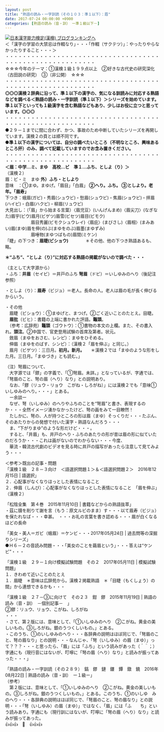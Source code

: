```yaml
---
layout: post
title: "熟語の読み・一字訓読（その１０３：準１以下）：眉"
date: 2017-07-24 00:00:00 +0900
categories: [熟語の読み（音・訓）　ー準１級以下－]
---
```


[![](/syuusyuu9701/assets/images/熟語の読み・一字訓読（その１０３：準１以下）：眉-br_c_3028_1.gif)](http://blog.with2.net/link.php?1659096:3028 "日本漢字能力検定(漢検) ブログランキングへ")[日本漢字能力検定(漢検) ブログランキングへ](http://blog.with2.net/link.php?1659096:3028)  
＜「漢字の学習の大禁忌は作輟なり」・・・「作輟（サクテツ）」：やったりやらなかったりすること・・・＞  
・・・・・・・・・・・・・・・・・・・・・・・・・・・・・・・・・・・・・・・・・・・・・・・・・・・・・・・・・  
☆☆☆今年のテーマ：①漢検１級１９９点以上　②好きな古代史の研究深化（古田説の研究）　③（非公開）　☆☆☆　　  
・・・・・・・・・・・・・・・・・・・・・・・・・・・・・・・・・・・・・・・・・・・・・・・・・・・・・・・・・  
**◎◎◎漢検２辞典に沿って、準１以下の漢字の、気になる訓読みに対応する熟語などを調べる＜熟語の読み・一字訓読（準１以下）＞シリーズを始めています。準１以下といっても１級漢字を含む熟語などもあり、少しはお役に立つと思っています。◎◎◎**  
・・・・・・・・・・・・・・・・・・・・・・・・・・・・・・・・・・・・・・・・・・・・・・・・・・・・・・・・・  
●２９－１までに間に合わず、かつ、事故のため中断していたシリーズを再開しています。漢検２の頁とは順不同です。  
**●準１以下の漢字については、自分の調べたいところ（不明なところ、興味あるところ抔）のみ、調べて記載していますのでお含み置きください。**  
・・・・・・・・・・・・・・・・・・・・・・・・・・・・・・・・・・・・・・・・・・・・・・・・・・・・・・・・・  
**＜眉：中学…ミ、まゆ　高校…ビ　準１…ふち、としよ（り）＞**  
（漢検２）  
眉：ビ・ミ　まゆ **外）ふち・としより**  
意味　：①まゆ。まゆげ。「眉目」「白眉」 **②へり。ふち。 ③としより。老年。「眉寿」**  
下つき：蛾眉(ガビ)・秀眉(シュウビ)・愁眉(シュウビ)・焦眉(ショウビ)・拝眉(ハイビ)・白眉(ハクビ)・柳眉(リュウビ)  
大見出し：（「眉」から始まる言葉）〈眉児豆〉(いんげんまめ)〈眉尖刀〉(なぎなた)眉宇(ビウ)眉月(ビゲツ)眉雪(ビセツ)眉目(ビモク)  
　　　　　　眉目秀麗(ビモクシュウレイ)〈眉庇〉(まびさし)〈眉相〉(まみあい)眉(まゆ)眉を伸(の)ぶ(まゆをのぶ)眉墨(まゆずみ)  
　　　　　　眉唾物(まゆつばもの)眉間(ミケン)  
「睫」の下つき：**眉睫(ビショウ)**　　　　＊その他、他の下つき熟語あるも、略。  
  
**＊“ふち”、“としよ（り）”に対応する熟語の掲載がないので調べた・・・**  
  
（主として大字源から）  
・ふち：**井眉**（セイビ）＝井戸のふち **弩眉**（ドビ）＝いしゆみのへり（後記注参照）  
  
・としよ（り）：**眉寿**（ビジュ）＝老人。長命の人。老人は眉の毛が長く伸びるからいう。  
  
・その他  
　眉睫（ビショウ）：①まゆげと、まつげ。②ごく近いことのたとえ。目睫。  
　**眉批**（ビヒ）：書籍の上端に書かれた評語。**鼇頭**。  
　（参考：広辞苑）**鼇頭**（ゴウトウ）：①書物の本文の上欄。また、その書入れ。**頭注**。②中国で、官吏登用試験の首席及第者。状元。  
　斂眉（まゆをおさむ、レンピ）：まゆをひそめる。  
　伸眉（まゆをのばす、シンピ）：（漢検２「眉を伸ぶ」と同じ。）  
　眉月（ビゲツ）：三日月。**初月。新月。**　　＊漢検２では「まゆのような形をした月。三日月。「まゆづき」とも読む。」  
  
（注）弩眉について、  
　大字源では「鏐」の字義で、「①弩眉。未詳。」となっているが、字通では、「弩眉のこと、弩の眉（へり）なり」との説明あり。  
　なお、「鏐（リュウ・リョウ　こがね・しろがね）」には漢検２でも「意味①いしゆみのへり。・・・」とある。  
　ー余談ー  
　なぜ、弩（いしゆみ）のへりやふちのことを“弩眉”と書き、表現するのか・・・全然イメージ湧かなかったけど、弩の画をみて一目瞭然！  
　たしかに、弩の、人が持つところの形は眉（まゆ）そっくりだ・・・たぶん、そのあたりからの発想で付いた漢字・熟語なんだろう・・・  
　ま、“下がりまゆ”のような形だけど・・・。  
　すると、「井眉」も、井戸のへり・ふちのあたりの形が昔は眉の形に似ていたのだろうか・・・これは画がないのでわからない・・・今度、  
　華流・韓流古代劇のビデオを見る時に井戸の描写があったら注意して見てみよう・・・  
  
  
＜参考＞既出の記事・問題  
「漢検１級　２８－３向け　＜語選択問題１＞＆＜語選択問題２＞　2016年12月15日 | 語選択」  
２．心配事がなくなりほっとした表情になること  
２．伸眉（しんび）：心配事がなくなりほっとした表情になること　「眉を伸ぶ」（漢検２）  
  
「松陰全集　第４巻　2015年11月10日 | 書籍などからの熟語抜萃」  
・茲に牘を削りて謝を言（もう：原文ルビのまま）す・・・以て眉寿（ビジュ）を保たれなば・・・幸甚。　・・・お礼の言葉を書き認める・・・眉が白くなるほどの長命  
  
「美女・美人＝ガビ（蛾眉）＝ケンビ・・・2017年05月24日 | 過去問等の深掘りシリーズ」  
●Ｈ６－２の音読み問題・・・「美女のことを繭眉という」・・・答えは“ケンビ”・・・  
  
「漢検１級　２９－１向け模擬試験問題　その２　2017年05月11日 | 模擬試験問題」  
１．きわめて近いことのたとえ  
１．眉睫　＊意味は広辞苑から。漢検２掲載熟語　＊「目睫（もくしょう）の間」から連想できるかも・・・  
  
「漢検１級　２７－③に向けて　その２３　鉗　鏐　2015年11月19日 | 熟語の読み（音・訓）　－個別記事－　」  
②鏐：リュウ、リョウ、こがね、しろがね  
・・・  
・さて、第２版には、意味として、「①いしゆみのへり　②こがね。黄金の美しいもの。③しろがね。銀のうつくしいもの。」とある。  
・このうち、①のいしゆみのへり・・・各辞典の説明はほぼ同じで、「弩眉のこと、弩の眉なり」との説明・・・なんじゃ、「弩（いしゆみ）の眉（まゆ）」って？？？・・・と思ったら、「眉」には「ふち」という読みがあった（＾＾；）字通にも（現行音にはないが、叮嚀に「弩の眉（へり）なり」と読みが振ってあった・・・」  
  
「熟語の読み・一字訓読（その２８９）　鎬　鏐　鏈　鏤　鐔　鐓　鐃　2016年08月22日 | 熟語の読み（音・訓）　ー１級ー」  
（参考）  
　第２版には、意味として、「①いしゆみのへり　②こがね。黄金の美しいもの。③しろがね。銀のうつくしいもの。」とある。このうち、①のいしゆ　みのへり・・・各辞典の説明はほぼ同じで、「弩眉のこと、弩の眉なり」との説明・・・「弩（いしゆみ）の眉（まゆ）」ではなく、「眉」には「ふ　　ち」という読みあり。字通にも（現行訓にはないが、叮嚀に「弩の眉（へり）なり」と読みが振ってあった。  
👍👍👍　🐔　👍👍👍